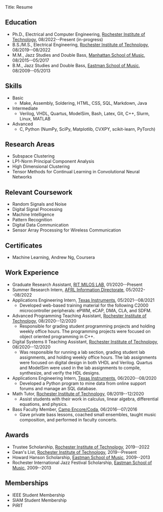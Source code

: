 Title: Resume

## Education

* Ph.D., Electrical and Computer Engineering, [Rochester Institute of Technology](https://www.rit.edu/), 08/2022--Present (in-progress)
* B.S./M.S., Electrical Engineering, [Rochester Institute of Technology](https://www.rit.edu/), 08/2019--08/2022
* M.M., Jazz Studies and Double Bass, [Manhattan School of Music](https://www.msmnyc.edu/), 08/2015--05/2017
* B.M., Jazz Studies and Double Bass, [Eastman School of Music](https://www.esm.rochester.edu/), 08/2009--05/2013

## Skills

* Basic
    * Make, Assembly, Soldering, HTML, CSS, SQL, Markdown, Java
* Intermediate
    * Verilog, VHDL, Quartus, ModelSim, Bash, Latex, Git, C++, Slurm, Linux, MATLAB
* Advanced
    * C, Python (NumPy, SciPy, Matplotlib, CVXPY, scikit-learn, PyTorch)

## Research Areas

* Subspace Clustering
* LP1-Norm Principal Component Analysis
* High Dimensional Clustering
* Tensor Methods for Continual Learning in Convolutional Neural Networks

## Relevant Coursework

* Random Signals and Noise
* Digital Signal Processing
* Machine Intelligence
* Pattern Recognition
* Digital Data Communication
* Sensor Array Processing for Wireless Communication

## Certificates

* Machine Learning, Andrew Ng, Coursera

## Work Experience

* Graduate Research Assistant, [RIT MILOS LAB](https://sites.google.com/view/miloslab/), 01/2020--Present
* Summer Research Intern, [AFRL Information Directorate](https://www.afrl.af.mil/RI/), 05/2022--08/2022
* Applications Engineering Intern, [Texas Instruments](https://www.ti.com/), 05/2021--08/2021
    * Developed web-based training material for the following C2000 microcontroller peripherals: ePWM, eCAP, DMA, CLA, and SDFM.
* Advanced Programming Teaching Assistant, [Rochester Institute of Technology](https://www.rit.edu/), 08/2020--12/2020
    * Responsible for grading student programming projects and holding weekly office hours. The programming projects were focused on object oriented programming in C++.
* Digital Systems II Teaching Assistant, [Rochester Institute of Technology](https://www.rit.edu/), 08/2020--12/2020
    * Was responsible for running a lab section, grading student lab assignments, and holding weekly office hours. The lab assignments were focused on digital design in both VHDL and Verilog. Quartus and ModelSim were used in the lab assignments to compile, synthesize, and verify the HDL designs.
* Applications Engineering Intern, [Texas Instruments](https://www.ti.com/), 06/2020--08/2020
    * Developed a Python program to mine data from online support forums and manage an SQL database.
* Math Tutor, [Rochester Institute of Technology](https://www.rit.edu/), 08/2019--12/2020
    * Assist students with their work in calculus, linear algebra, differential equations, and physics.
* Bass Faculty Member, [Camp Encore/Coda](https://www.encore-coda.com/), 06/2016--07/2016
    * Gave private bass lessons, coached small ensembles, taught music composition, and performed in faculty concerts.

## Awards

* Trustee Scholarship, [Rochester Institute of Technology](https://www.rit.edu/), 2019--2022
* Dean's List, [Rochester Institute of Technology](https://www.rit.edu/), 2019--Present
* Howard Hanson Scholarship, [Eastman School of Music](https://www.esm.rochester.edu/), 2009--2013
* Rochester International Jazz Festival Scholarship, [Eastman School of Music](https://www.esm.rochester.edu/), 2009--2013

## Memberships

* IEEE Student Membership
* SIAM Student Membership
* PiRIT

